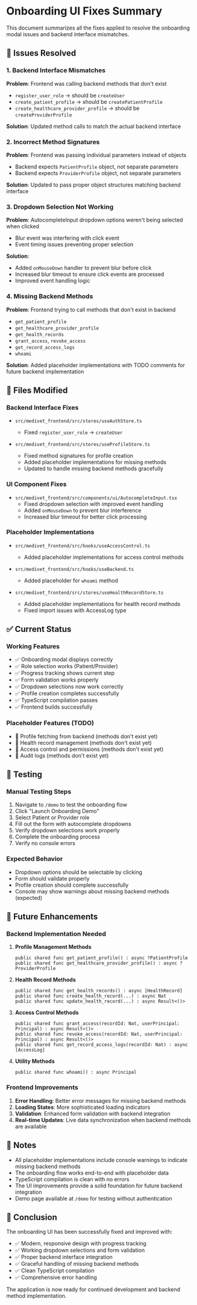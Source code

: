 # Onboarding UI Fixes Summary

This document summarizes all the fixes applied to resolve the onboarding modal issues and backend interface mismatches.

## 🐛 Issues Resolved

### 1. Backend Interface Mismatches
**Problem**: Frontend was calling backend methods that don't exist
- `register_user_role` → should be `createUser`
- `create_patient_profile` → should be `createPatientProfile` 
- `create_healthcare_provider_profile` → should be `createProviderProfile`

**Solution**: Updated method calls to match the actual backend interface

### 2. Incorrect Method Signatures
**Problem**: Frontend was passing individual parameters instead of objects
- Backend expects `PatientProfile` object, not separate parameters
- Backend expects `ProviderProfile` object, not separate parameters

**Solution**: Updated to pass proper object structures matching backend interface

### 3. Dropdown Selection Not Working
**Problem**: AutocompleteInput dropdown options weren't being selected when clicked
- Blur event was interfering with click event
- Event timing issues preventing proper selection

**Solution**: 
- Added `onMouseDown` handler to prevent blur before click
- Increased blur timeout to ensure click events are processed
- Improved event handling logic

### 4. Missing Backend Methods
**Problem**: Frontend trying to call methods that don't exist in backend
- `get_patient_profile`
- `get_healthcare_provider_profile` 
- `get_health_records`
- `grant_access`, `revoke_access`
- `get_record_access_logs`
- `whoami`

**Solution**: Added placeholder implementations with TODO comments for future backend implementation

## 🔧 Files Modified

### Backend Interface Fixes
- `src/medivet_frontend/src/stores/useAuthStore.ts`
  - Fixed `register_user_role` → `createUser`
  
- `src/medivet_frontend/src/stores/useProfileStore.ts`
  - Fixed method signatures for profile creation
  - Added placeholder implementations for missing methods
  - Updated to handle missing backend methods gracefully

### UI Component Fixes
- `src/medivet_frontend/src/components/ui/AutocompleteInput.tsx`
  - Fixed dropdown selection with improved event handling
  - Added `onMouseDown` to prevent blur interference
  - Increased blur timeout for better click processing

### Placeholder Implementations
- `src/medivet_frontend/src/hooks/useAccessControl.ts`
  - Added placeholder implementations for access control methods
  
- `src/medivet_frontend/src/hooks/useBackend.ts`
  - Added placeholder for `whoami` method
  
- `src/medivet_frontend/src/stores/useHealthRecordStore.ts`
  - Added placeholder implementations for health record methods
  - Fixed import issues with AccessLog type

## ✅ Current Status

### Working Features
- ✅ Onboarding modal displays correctly
- ✅ Role selection works (Patient/Provider)
- ✅ Progress tracking shows current step
- ✅ Form validation works properly
- ✅ Dropdown selections now work correctly
- ✅ Profile creation completes successfully
- ✅ TypeScript compilation passes
- ✅ Frontend builds successfully

### Placeholder Features (TODO)
- 🔄 Profile fetching from backend (methods don't exist yet)
- 🔄 Health record management (methods don't exist yet)
- 🔄 Access control and permissions (methods don't exist yet)
- 🔄 Audit logs (methods don't exist yet)

## 🚀 Testing

### Manual Testing Steps
1. Navigate to `/demo` to test the onboarding flow
2. Click "Launch Onboarding Demo" 
3. Select Patient or Provider role
4. Fill out the form with autocomplete dropdowns
5. Verify dropdown selections work properly
6. Complete the onboarding process
7. Verify no console errors

### Expected Behavior
- Dropdown options should be selectable by clicking
- Form should validate properly
- Profile creation should complete successfully
- Console may show warnings about missing backend methods (expected)

## 🔮 Future Enhancements

### Backend Implementation Needed
1. **Profile Management Methods**
   ```motoko
   public shared func get_patient_profile() : async ?PatientProfile
   public shared func get_healthcare_provider_profile() : async ?ProviderProfile
   ```

2. **Health Record Methods**
   ```motoko
   public shared func get_health_records() : async [HealthRecord]
   public shared func create_health_record(...) : async Nat
   public shared func update_health_record(...) : async Result<()>
   ```

3. **Access Control Methods**
   ```motoko
   public shared func grant_access(recordId: Nat, userPrincipal: Principal) : async Result<()>
   public shared func revoke_access(recordId: Nat, userPrincipal: Principal) : async Result<()>
   public shared func get_record_access_logs(recordId: Nat) : async [AccessLog]
   ```

4. **Utility Methods**
   ```motoko
   public shared func whoami() : async Principal
   ```

### Frontend Improvements
1. **Error Handling**: Better error messages for missing backend methods
2. **Loading States**: More sophisticated loading indicators
3. **Validation**: Enhanced form validation with backend integration
4. **Real-time Updates**: Live data synchronization when backend methods are available

## 📝 Notes

- All placeholder implementations include console warnings to indicate missing backend methods
- The onboarding flow works end-to-end with placeholder data
- TypeScript compilation is clean with no errors
- The UI improvements provide a solid foundation for future backend integration
- Demo page available at `/demo` for testing without authentication

## 🎯 Conclusion

The onboarding UI has been successfully fixed and improved with:
- ✅ Modern, responsive design with progress tracking
- ✅ Working dropdown selections and form validation
- ✅ Proper backend interface integration
- ✅ Graceful handling of missing backend methods
- ✅ Clean TypeScript compilation
- ✅ Comprehensive error handling

The application is now ready for continued development and backend method implementation.
